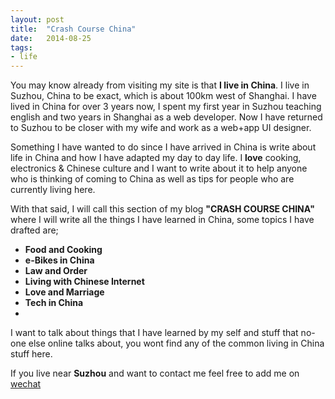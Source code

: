 ```yaml
---
layout: post
title:  "Crash Course China"
date:	2014-08-25
tags:
- life
---
```


You may know already from visiting my site is that **I live in China**. I live in Suzhou, China to be exact, which is about 100km west of Shanghai. I have lived in China for over 3 years now, I spent my first year in Suzhou teaching english and two years in Shanghai as a web developer. Now I have returned to Suzhou to be closer with my wife and work as a web+app UI designer. 

Something I have wanted to do since I have arrived in China is write about life in China and how I have adapted my day to day life. I **love** cooking, electronics & Chinese culture and I want to write about it to help anyone who is thinking of coming to China as well as tips for people who are currently living here.

With that said, I will call this section of my blog **"CRASH COURSE CHINA"** where I will write all the things I have learned in China, some topics I have drafted are; 

* **Food and Cooking**
* **e-Bikes in China**
* **Law and Order**
* **Living with Chinese Internet**
* **Love and Marriage**
* **Tech in China**
* 
I want to talk about things that I have learned by my self and stuff that no-one else online talks about, you wont find any of the common living in China stuff here.

If you live near **Suzhou** and want to contact me feel free to add me on <a class="wechat" href="#">wechat <i class="icon-wechat"></i></a>

